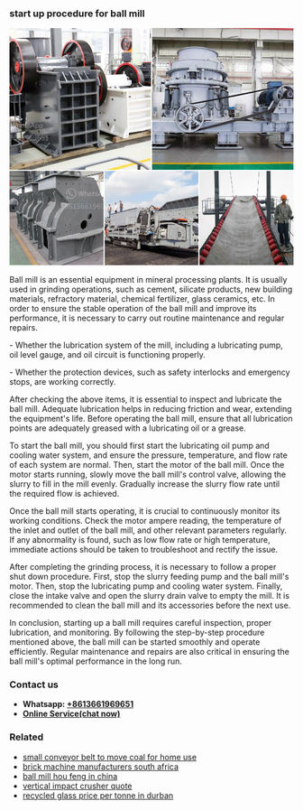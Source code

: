 <h3>start up procedure for ball mill</h3><img src='1708587373.jpg' alt=''><p>Ball mill is an essential equipment in mineral processing plants. It is usually used in grinding operations, such as cement, silicate products, new building materials, refractory material, chemical fertilizer, glass ceramics, etc. In order to ensure the stable operation of the ball mill and improve its performance, it is necessary to carry out routine maintenance and regular repairs.</p><p>- Whether the lubrication system of the mill, including a lubricating pump, oil level gauge, and oil circuit is functioning properly.</p><p>- Whether the protection devices, such as safety interlocks and emergency stops, are working correctly.</p><p>After checking the above items, it is essential to inspect and lubricate the ball mill. Adequate lubrication helps in reducing friction and wear, extending the equipment's life. Before operating the ball mill, ensure that all lubrication points are adequately greased with a lubricating oil or a grease.</p><p>To start the ball mill, you should first start the lubricating oil pump and cooling water system, and ensure the pressure, temperature, and flow rate of each system are normal. Then, start the motor of the ball mill. Once the motor starts running, slowly move the ball mill's control valve, allowing the slurry to fill in the mill evenly. Gradually increase the slurry flow rate until the required flow is achieved.</p><p>Once the ball mill starts operating, it is crucial to continuously monitor its working conditions. Check the motor ampere reading, the temperature of the inlet and outlet of the ball mill, and other relevant parameters regularly. If any abnormality is found, such as low flow rate or high temperature, immediate actions should be taken to troubleshoot and rectify the issue.</p><p>After completing the grinding process, it is necessary to follow a proper shut down procedure. First, stop the slurry feeding pump and the ball mill's motor. Then, stop the lubricating pump and cooling water system. Finally, close the intake valve and open the slurry drain valve to empty the mill. It is recommended to clean the ball mill and its accessories before the next use.</p><p>In conclusion, starting up a ball mill requires careful inspection, proper lubrication, and monitoring. By following the step-by-step procedure mentioned above, the ball mill can be started smoothly and operate efficiently. Regular maintenance and repairs are also critical in ensuring the ball mill's optimal performance in the long run.</p><h3>Contact us</h3><ul><li><strong>Whatsapp:&nbsp;<a href="https://wa.me/8613661969651">+8613661969651</a></strong></li><li><a href="https://swt.shibang-china.com/?git&amp;zhl&amp;start up procedure for ball mill"><strong>Online Service(chat now)</strong></a></li></ul><h3>Related</h3><ul><li><a href='small conveyor belt to move coal for home use.md'>small conveyor belt to move coal for home use</a></li><li><a href='brick machine manufacturers south africa.md'>brick machine manufacturers south africa</a></li><li><a href='ball mill hou feng in china.md'>ball mill hou feng in china</a></li><li><a href='vertical impact crusher quote.md'>vertical impact crusher quote</a></li><li><a href='recycled glass price per tonne in durban.md'>recycled glass price per tonne in durban</a></li></ul>